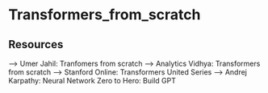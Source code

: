 # Transformers_from_scratch


## Resources 
--> Umer Jahil: Tranfomers from scratch
--> Analytics Vidhya: Transformers from scratch
--> Stanford Online: Transformers United Series 
--> Andrej Karpathy: Neural Network Zero to Hero: Build GPT
